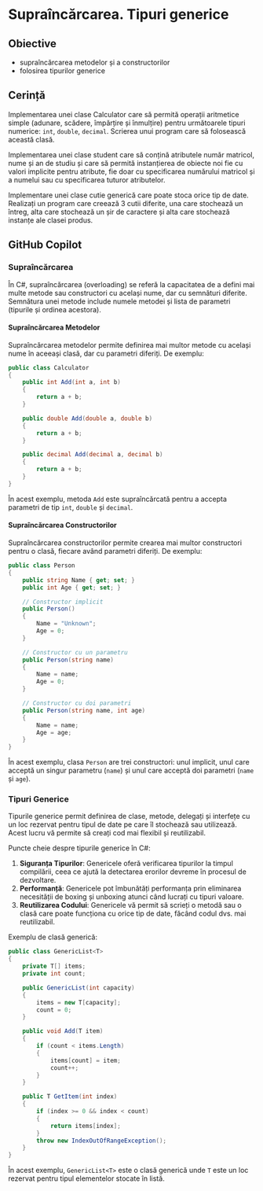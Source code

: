 # Supraîncărcarea. Tipuri generice

## Obiective

- supraîncărcarea metodelor și a constructorilor
- folosirea tipurilor generice

## Cerință

Implementarea unei clase Calculator care să permită operații aritmetice simple (adunare, scădere, împărțire și înmulțire) pentru următoarele tipuri numerice: `int`, `double`, `decimal`. Scrierea unui program care să folosească această clasă.

Implementarea unei clase student care să conțină atributele număr matricol, nume și an de studiu și care să permită instanțierea de obiecte noi fie cu valori implicite pentru atribute, fie doar cu specificarea numărului matricol și a numelui sau cu specificarea tuturor atributelor.

Implementare unei clase cutie generică care poate stoca orice tip de date.  Realizați un program care creează 3 cutii diferite, una care stochează un întreg, alta care stochează un șir de caractere și alta care stochează instanțe ale clasei produs.

## GitHub Copilot

### Supraîncărcarea

În C#, supraîncărcarea (overloading) se referă la capacitatea de a defini mai multe metode sau constructori cu același nume, dar cu semnături diferite. Semnătura unei metode include numele metodei și lista de parametri (tipurile și ordinea acestora).

#### Supraîncărcarea Metodelor

Supraîncărcarea metodelor permite definirea mai multor metode cu același nume în aceeași clasă, dar cu parametri diferiți. De exemplu:

```csharp
public class Calculator
{
    public int Add(int a, int b)
    {
        return a + b;
    }

    public double Add(double a, double b)
    {
        return a + b;
    }

    public decimal Add(decimal a, decimal b)
    {
        return a + b;
    }
}
```

În acest exemplu, metoda `Add` este supraîncărcată pentru a accepta parametri de tip `int`, `double` și `decimal`.

#### Supraîncărcarea Constructorilor

Supraîncărcarea constructorilor permite crearea mai multor constructori pentru o clasă, fiecare având parametri diferiți. De exemplu:

```csharp
public class Person
{
    public string Name { get; set; }
    public int Age { get; set; }

    // Constructor implicit
    public Person()
    {
        Name = "Unknown";
        Age = 0;
    }

    // Constructor cu un parametru
    public Person(string name)
    {
        Name = name;
        Age = 0;
    }

    // Constructor cu doi parametri
    public Person(string name, int age)
    {
        Name = name;
        Age = age;
    }
}
```

În acest exemplu, clasa `Person` are trei constructori: unul implicit, unul care acceptă un singur parametru (`name`) și unul care acceptă doi parametri (`name` și `age`).

### Tipuri Generice

Tipurile generice permit definirea de clase, metode, delegați și interfețe cu un loc rezervat pentru tipul de date pe care îl stochează sau utilizează. Acest lucru vă permite să creați cod mai flexibil și reutilizabil.

Puncte cheie despre tipurile generice în C#:

1. **Siguranța Tipurilor**: Genericele oferă verificarea tipurilor la timpul compilării, ceea ce ajută la detectarea erorilor devreme în procesul de dezvoltare.
2. **Performanță**: Genericele pot îmbunătăți performanța prin eliminarea necesității de boxing și unboxing atunci când lucrați cu tipuri  valoare.
3. **Reutilizarea Codului**: Genericele vă permit să scrieți o metodă sau o clasă care poate funcționa cu orice tip de date, făcând codul dvs. mai reutilizabil.

Exemplu de clasă generică:

```csharp
public class GenericList<T>
{
    private T[] items;
    private int count;

    public GenericList(int capacity)
    {
        items = new T[capacity];
        count = 0;
    }

    public void Add(T item)
    {
        if (count < items.Length)
        {
            items[count] = item;
            count++;
        }
    }

    public T GetItem(int index)
    {
        if (index >= 0 && index < count)
        {
            return items[index];
        }
        throw new IndexOutOfRangeException();
    }
}
```

În acest exemplu, `GenericList<T>` este o clasă generică unde `T` este un loc rezervat pentru tipul elementelor stocate în listă.

